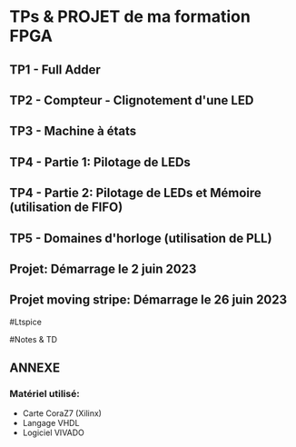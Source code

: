 
# TPs & PROJET de ma formation FPGA

## TP1 - Full Adder
## TP2 - Compteur - Clignotement d'une LED
## TP3 - Machine à états
## TP4 - Partie 1: Pilotage de LEDs
## TP4 - Partie 2: Pilotage de LEDs et Mémoire (utilisation de FIFO)
## TP5 - Domaines d'horloge (utilisation de PLL)
## Projet: Démarrage le 2 juin 2023
## Projet moving stripe: Démarrage le 26 juin 2023

#Ltspice 

#Notes & TD

## ANNEXE
### Matériel utilisé:
* Carte CoraZ7 (Xilinx)
* Langage VHDL
* Logiciel VIVADO
